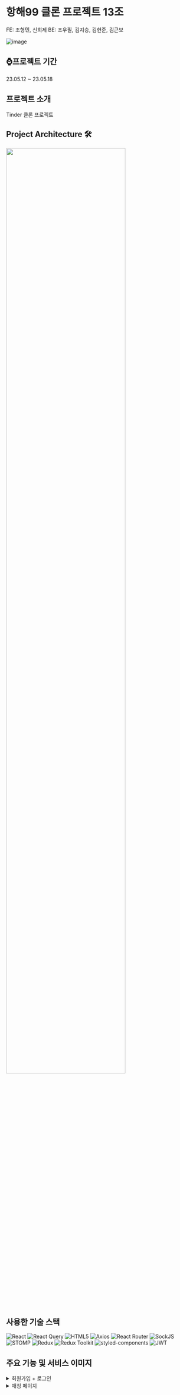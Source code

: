 # 항해99 클론 프로젝트 13조 
FE: 조형민, 신희제
BE: 조우필, 김지승, 김현준, 김근보

![image](https://github.com/hangheTinder/.github/assets/40461588/8cb4fedc-da86-4fda-b008-26d57bba5a22)

## ⌚프로젝트 기간
23.05.12 ~ 23.05.18

## 프로젝트 소개
Tinder 클론 프로젝트

## Project Architecture 🛠
<img width="80%" src="https://github.com/hangheTinder/HanghaeTinder_FE/assets/123563774/043c0873-f536-4ba4-aff7-64f40138b0c3)"/>


## 사용한 기술 스택
![React](https://img.shields.io/badge/-React-61DAFB?logo=react&logoColor=white)
![React Query](https://img.shields.io/badge/-React%20Query-FF4154?logo=react&logoColor=white)
![HTML5](https://img.shields.io/badge/-HTML5-E34F26?logo=html5&logoColor=white)
![Axios](https://img.shields.io/badge/-Axios-FF0000?logo=axios&logoColor=white)
![React Router](https://img.shields.io/badge/-React%20Router-CA4245?logo=react-router&logoColor=white)
![SockJS](https://img.shields.io/badge/-SockJS-808080?logo=sockjs&logoColor=white)
![STOMP](https://img.shields.io/badge/-STOMP-D61617?logo=stomp&logoColor=white)
![Redux](https://img.shields.io/badge/-Redux-764ABC?logo=redux&logoColor=white)
![Redux Toolkit](https://img.shields.io/badge/-Redux%20Toolkit-764ABC?logo=redux&logoColor=white)
![styled-components](https://img.shields.io/badge/-styled--components-DB7093?logo=styled-components&logoColor=white)
![JWT](https://img.shields.io/badge/-JWT-000000?logo=json-web-tokens&logoColor=white)

## 주요 기능 및 서비스 이미지
<details>
<summary>회원가입 + 로그인</summary>
<br/>
<div align=center>
<img src="https://github.com/hangheTinder/HanghaeTinder_FE/assets/123563774/06c10470-7248-4d5b-b0c5-a1052b6a293b" width='800px'/>
<img src="https://github.com/Vegatality/tailwindExample/assets/123563774/dad6277d-f9e1-493e-b3c8-4693e1ebf212" width="800px" />
</div>
</details>
<details>
<summary>매칭 페이지</summary>
<br/>
<div align=center
<img src="https://github.com/Vegatality/tailwindExample/assets/123563774/dc5fac62-93d7-42f0-90c5-a4b705ad1d01" width="800px" />
</div>
</details>
